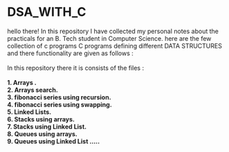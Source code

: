 # DSA_WITH_C
 hello there!
In this repository I have collected my personal notes about the practicals for an B. Tech student in Computer Science.
  here are the few collection of c programs
C programs defining different DATA STRUCTURES and there functionality are given as follows : 
<br>
<br>
In this repository there it is consists of the files : <br>
<br><b>1. Arrays .
<b><br>2. Arrays search.
<b><br>3. fibonacci series using recursion. 
<b><br>4. fibonacci series using swapping.
<b><br>5. Linked Lists.
<b><br>6. Stacks using arrays.
<b><br>7. Stacks using Linked List. 
<b><br>8. Queues using arrays. 
<b><br>9. Queues using Linked List .....
